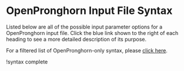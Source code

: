 # OpenPronghorn Input File Syntax

Listed below are all of the possible input parameter options for a OpenPronghorn input
file. Click the blue link shown to the right of each heading to see a more detailed
description of its purpose.

For a filtered list of OpenPronghorn-only syntax, please [click here](syntax/open_pronghorn_only.md).

!syntax complete
